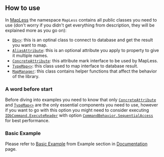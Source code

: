 ## How to use

In [MapLess](https://www.github.com/muh00mad/MapLess/) the namespace `MapLess` contains all public classes you need to use (don't worry if you didn't get everything from description, they will be explained more as you go on):
* [`Db<>`](Ref.Db.md): this is an optinal class to connect to database and get the result you want to map.
* [`AliasAttribute`](Ref.Alias.md): this is an optional attribute you apply to property to give it multiple names.
* [`ConcreteAttribute`](Ref.Concrete.md): this attribute mark interface to be used by MapLess.
* [`TypeMap<>`](Ref.TypeMap.md): this class used to map interface to database result.
* [`MapManager`](Ref.MapManager.md): this class contains helper functions that affect the behavior of the library.


### A word before start

Before diving into examples you need to know that only [`ConcreteAttribute`](Ref.Concrete.md) and [`TypeMap<>`](Ref.TypeMap.md) are the only essential components you need to use, however if you want to go with this option you might need to consider executing [`IDbCommand.ExecuteReader`](https://msdn.microsoft.com/en-us/library/68etdec0(v=vs.110).aspx) with option [`CommandBehavior.SequentialAccess`](https://msdn.microsoft.com/en-us/library/system.data.commandbehavior(v=vs.110).aspx) for best performance.

### Basic Example

Please refer to [Basic Example](Example.Basic.md) from Example section in [Documentation](ReadMe.md) page.
